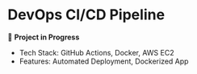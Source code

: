 # DevOps CI/CD Pipeline  
🚀 **Project in Progress**  
- Tech Stack: GitHub Actions, Docker, AWS EC2  
- Features: Automated Deployment, Dockerized App  
